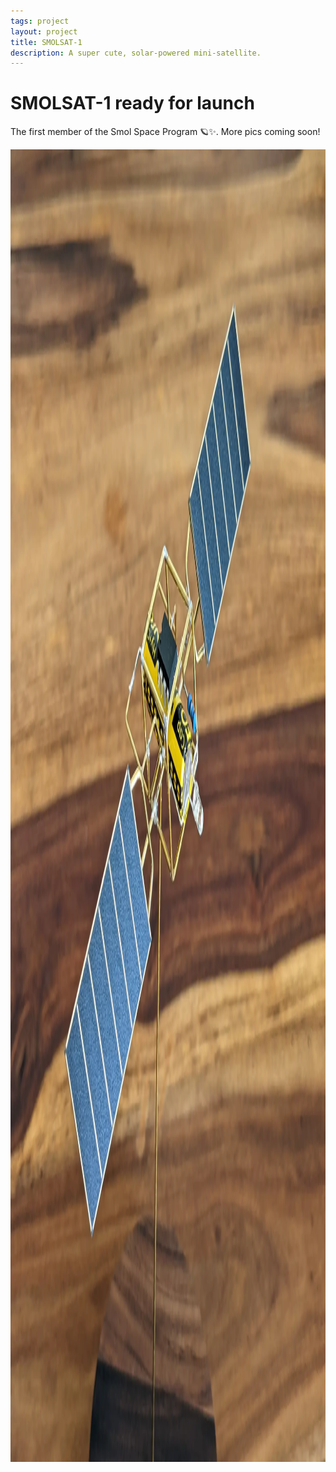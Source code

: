 ```yaml
---
tags: project
layout: project
title: SMOLSAT-1
description: A super cute, solar-powered mini-satellite.
---
```


# SMOLSAT-1 ready for launch

The first member of the Smol Space Program 🪐✨. More pics coming soon!

<a href="/images/smolsat_1/PXL_20220212_142420014.PORTRAIT.webp">
<picture>
<source srcset="/images/smolsat_1/PXL_20220212_142420014.PORTRAIT.avif 2800w"
        type="image/avif">
<source srcset="/images/smolsat_1/PXL_20220212_142420014.PORTRAIT.webp 2800w"
        type="image/webp">
<img src="/images/smolsat_1/PXL_20220212_142420014.PORTRAIT.webp"
     alt="Portrait of a tiny satellite made of brass and electronics"
     height="2100"
     width="2800">
</picture>
</a>